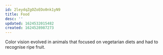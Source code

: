 ```yaml
---
id: 2leydqZgOZoEOo0nk1yN9
title: Food
desc: ''
updated: 1624532015482
created: 1624528987273
---
```


Color vision evolved in animals that focused on vegetarian diets and had to recognise ripe fruit.
